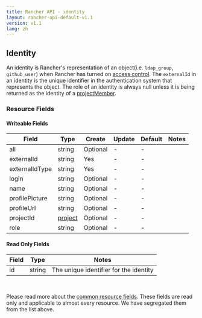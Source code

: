 ```yaml
---
title: Rancher API - identity
layout: rancher-api-default-v1.1
version: v1.1
lang: zh
---
```


## Identity

An identity is Rancher's representation of an object(i.e. `ldap_group`, `github_user`) when Rancher has turned on [access control]({{site.baseurl}}/rancher/{{page.version}}/{{page.lang}}/configuration/access-control/). The `externalId` in an identity is the unique identifier in the authentication system that represents the object. The role of an identity is always null unless it is being returned as the identity of a [projectMember]({{site.baseurl}}/rancher/{{page.version}}/{{page.lang}}/api/api-resources/projectMember/).

### Resource Fields

#### Writeable Fields

Field | Type | Create | Update | Default | Notes
---|---|---|---|---|---
all | string | Optional | - | - | 
externalId | string | Yes | - | - | 
externalIdType | string | Yes | - | - | 
login | string | Optional | - | - | 
name | string | Optional | - | - | 
profilePicture | string | Optional | - | - | 
profileUrl | string | Optional | - | - | 
projectId | [project]({{site.baseurl}}/rancher/{{page.version}}/{{page.lang}}/api/api-resources/project/) | Optional | - | - | 
role | string | Optional | - | - | 


#### Read Only Fields

Field | Type   | Notes
---|---|---
id | string  | The unique identifier for the identity


<br>

Please read more about the [common resource fields]({{site.baseurl}}/rancher/{{page.version}}/{{page.lang}}/api/common/). These fields are read only and applicable to almost every resource. We have segregated them from the list above.




